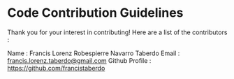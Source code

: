 # Code Contribution Guidelines

Thank you for your interest in contributing! Here are a list of the contributors :


Name : Francis Lorenz Robespierre Navarro Taberdo
Email : francis.lorenz.taberdo@gmail.com
Github Profile : https://github.com/francistaberdo
